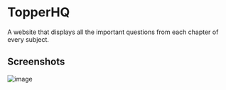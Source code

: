 # TopperHQ
A website that displays all the important questions from each chapter of every subject.

## Screenshots
![image](https://github.com/HarjjotSinghh/TopperHQ/assets/114088280/f811bcbb-3694-4c72-869f-95c616f8e07a)

